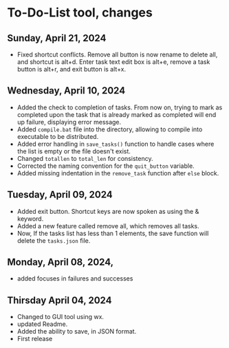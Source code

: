 # To-Do-List tool, changes

## Sunday, April 21, 2024
* Fixed shortcut conflicts. Remove all button is now rename to delete all, and shortcut is alt+d. Enter task text edit box is alt+e, remove a task button is alt+r, and exit button is alt+x.

## Wednesday, April 10, 2024
* Added the check to completion of tasks. From now on, trying to mark as completed upon the task that is already marked as completed will end up failure, displaying error message.
* Added `compile.bat` file into the directory, allowing to compile into executable to be distributed.
* Added error handling in `save_tasks()` function to handle cases where the list is empty or the file doesn't exist.
* Changed `totallen` to `total_len` for consistency.
* Corrected the naming convention for the `quit_button` variable.
* Added missing indentation in the `remove_task` function after `else` block.

## Tuesday, April 09, 2024
* Added exit button. Shortcut keys are now spoken as using the & keyword.
* Added a new feature called remove all, which removes all tasks.
* Now, If the tasks list has less than 1 elements, the save function will delete the `tasks.json` file.

## Monday, April 08, 2024,
* added focuses in failures and successes

## Thirsday April 04, 2024
* Changed to GUI tool using wx.
* updated Readme.
* Added the ability to save, in JSON format.
* First release